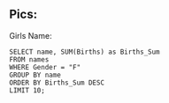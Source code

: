 ## Pics:
Girls Name:
```
SELECT name, SUM(Births) as Births_Sum 
FROM names
WHERE Gender = "F"
GROUP BY name
ORDER BY Births_Sum DESC
LIMIT 10;
```
